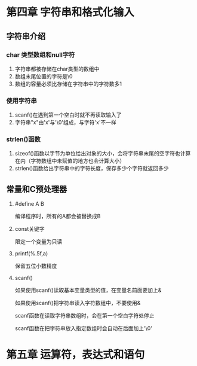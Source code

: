 # 第四章 字符串和格式化输入
## 字符串介绍
### char 类型数组和null字符
1. 字符串都被存储在char类型的数组中
2. 数组末尾位置的字符是\0
3. 数组的容量必须比存储在字符串中的字符数多1
### 使用字符串
1. scanf()在遇到第一个空白时就不再读取输入了
2. 字符串"x"由'x'与'\0'组成，与字符'x'不一样
### strlen()函数
1. sizeof()函数以字节为单位给出对象的大小，会将字符串末尾的空字符也计算在内（字符数组中未赋值的地方也会计算大小）
2. strlen()函数给出字符串中的字符长度，保存多少个字符就返回多少

## 常量和C预处理器
1. #define A B

    编译程序时，所有的A都会被替换成B

2. const关键字

    限定一个变量为只读

3. printf(%.5f,a)

    保留五位小数精度

4. scanf()

    如果使用scanf()读取基本变量类型的值，在变量名前面要加上&

    如果使用scanf()把字符串读入字符数组中，不要使用&

    scanf函数在读取字符串数组时，会在第一个空白字符处停止

    scanf函数在把字符串放入指定数组时会自动在后面加上'\0'

# 第五章 运算符，表达式和语句